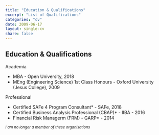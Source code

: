 ```yaml
---
title: "Education & Qualifications"
excerpt: "List of Qualifications"
categories: "cv"
date: 2009-06-17
layout: single-cv
share: false
---
```


Education & Qualifications
------

Academia
* MBA - Open University, 2018
* MEng (Engineering Science) 1st Class Honours - Oxford University (Jesus College), 2009

Professional
* Certified SAFe 4 Program Consultant* - SAFe, 2018
* Certified Business Analysis Professional (CBAP)* - IIBA - 2016
* Financial Risk Managerm (FRM) - GARP* - 2014

<small>_I am no longer a member of these organisations_</small>
